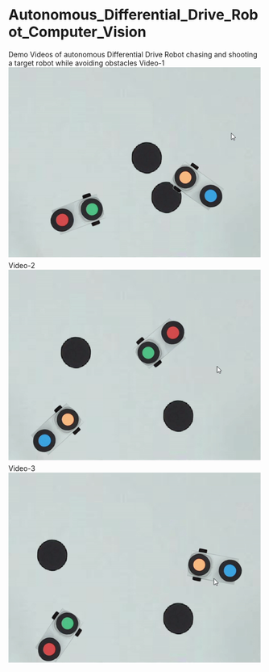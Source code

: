 # Autonomous_Differential_Drive_Robot_Computer_Vision

Demo Videos of autonomous Differential Drive Robot chasing and shooting a target robot while avoiding obstacles
Video-1
![Video-1](https://github.com/chainspark/Autonomous_Differential_Drive_Robot_Computer_Vision/blob/main/Team_DeathStar_Practice_Videos/Offense%20Videos/Video_1.gif)
Video-2
![Video-2](https://github.com/chainspark/Autonomous_Differential_Drive_Robot_Computer_Vision/blob/main/Team_DeathStar_Practice_Videos/Offense%20Videos/Video_2.gif)
Video-3
![Video-3](https://github.com/chainspark/Autonomous_Differential_Drive_Robot_Computer_Vision/blob/main/Team_DeathStar_Practice_Videos/Offense%20Videos/Video_3.gif)
